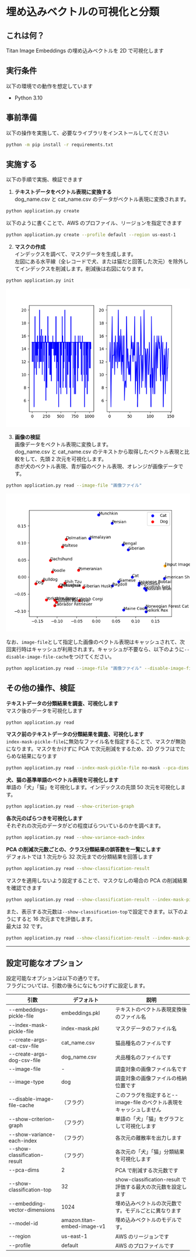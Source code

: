 # 埋め込みベクトルの可視化と分類

## これは何？

Titan Image Embeddings の埋め込みベクトルを 2D で可視化します

## 実行条件

以下の環境での動作を想定しています

- Python 3.10

## 事前準備

以下の操作を実施して、必要なライブラリをインストールしてください

```bash
python -m pip install -r requirements.txt
```

## 実施する

以下の手順で実施、検証できます

1. **テキストデータをベクトル表現に変換する**  
   dog_name.csv と cat_name.csv のデータがベクトル表現に変換されます。

```bash
python application.py create
```

以下のように書くことで、AWS のプロファイル、リージョンを指定できます

```bash
python application.py create --profile default --region us-east-1
```

2. **マスクの作成**  
   インデックスを調べて、マスクデータを生成します。  
   左図にある水平線（全レコードで犬、または猫だと回答した次元）を除外してインデックスを削減します。削減後は右図になります。

```bash
python application.py init
```

![](./images/doc-image-2.png)

3. **画像の検証**  
   画像データをベクトル表現に変換します。  
   dog_name.csv と cat_name.csv のテキストから取得したベクトル表現と比較をして、先頭 2 次元を可視化します。  
   赤が犬のベクトル表現、青が猫のベクトル表現、オレンジが画像データです。

```bash
python application.py read --image-file "画像ファイル"
```

![](./images/doc-image-1.png)

なお、`image-file`として指定した画像のベクトル表現はキャッシュされて、次回実行時はキャッシュが利用されます。キャッシュが不要なら、以下のように`--disable-image-file-cache`をつけてください。

```bash
python application.py read --image-file "画像ファイル" --disable-image-file-cache
```

## その他の操作、検証

**テキストデータの分類結果を調査、可視化します**  
マスク後のデータを可視化します

```bash
python application.py read
```

**マスク前のテキストデータの分類結果を調査、可視化します**  
`index-mask-pickle-file`に無効なファイル名を指定することで、マスクが無効になります。マスクをかけずに PCA で次元削減をするため、2D グラフはでたらめな結果になります

```bash
python application.py read --index-mask-pickle-file no-mask --pca-dims 16
```

**犬、猫の基準単語のベクトル表現を可視化します**  
単語の「犬」「猫」を可視化します。インデックスの先頭 50 次元を可視化します。

```bash
python application.py read --show-criterion-graph
```

**各次元のばらつきを可視化します**  
それぞれの次元のデータがどの程度ばらついているのかを調べます。

```bash
python application.py read --show-variance-each-index
```

**PCA の削減次元数ごとの、クラス分類結果の誤答数を一覧にします**  
デフォルトでは 1 次元から 32 次元までの分類結果を回答します

```bash
python application.py read --show-classification-result
```

マスクを適用しないよう設定することで、マスクなしの場合の PCA の削減結果を確認できます

```bash
python application.py read --show-classification-result --index-mask-pickle-file no-mask
```

また、表示する次元数は`--show-classification-top`で設定できます。以下のようにすると 16 次元までを評価します。  
最大は 32 です。

```bash
python application.py read --show-classification-result --index-mask-pickle-file no-mask --show-classification-top 16
```

---

## 設定可能なオプション

設定可能なオプションは以下の通りです。  
フラグについては、引数の後ろになにもつけずに設定します。

| 引数                          | デフォルト                  | 説明                                                                  |
| ----------------------------- | --------------------------- | --------------------------------------------------------------------- |
| --embeddings-pickle-file      | embeddings.pkl              | テキストのベクトル表現変換後のファイル名                              |
| --index-mask-pickle-file      | index-mask.pkl              | マスクデータのファイル名                                              |
| --create-args-cat-csv-file    | cat_name.csv                | 猫品種名のファイルです                                                |
| --create-args-dog-csv-file    | dog_name.csv                | 犬品種名のファイルです                                                |
| --image-file                  | -                           | 調査対象の画像ファイル名です                                          |
| --image-type                  | dog                         | 調査対象の画像ファイルの格納位置です                                  |
| --disable-image-file-cache    | （フラグ）                  | このフラグを指定すると--image-file のベクトル表現をキャッシュしません |
| --show-criterion-graph        | （フラグ）                  | 単語の「犬」「猫」をグラフとして可視化します                          |
| --show-variance-each-index    | （フラグ）                  | 各次元の離散率を出力します                                            |
| --show-classification-result  | （フラグ）                  | 各次元の「犬」「猫」分類結果を可視化します                            |
| --pca-dims                    | 2                           | PCA で削減する次元数です                                              |
| --show-classification-top     | 32                          | show-classification-result で評価する最大の次元数を設定します         |
| --embedding-vector-dimensions | 1024                        | 埋め込みベクトルの次元数です。モデルごとに異なります                  |
| --model-id                    | amazon.titan-embed-image-v1 | 埋め込みベクトルのモデルです。                                        |
| --region                      | us-east-1                   | AWS のリージョンです                                                  |
| --profile                     | default                     | AWS のプロファイルです                                                |
